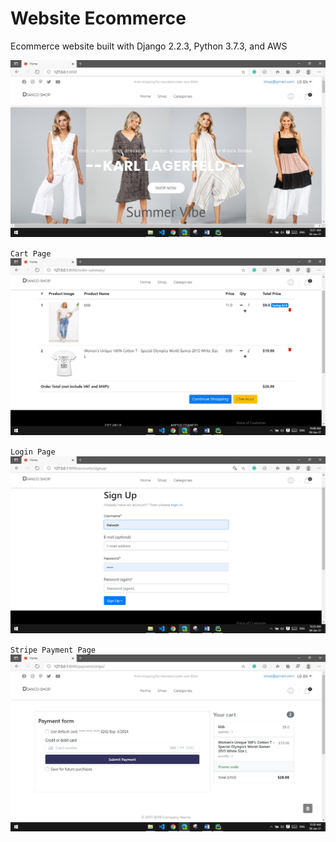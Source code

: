 # Website Ecommerce

Ecommerce website built with Django 2.2.3, 
Python 3.7.3, and AWS

![Screenshot](/readme_img/homepage.jpg)

`Cart Page`
![plot](/readme_img/cart.jpg)

`Login Page`
![image](/readme_img/login.jpg)

`Stripe Payment Page`
![Screenshot](/readme_img/strikepayment.jpg)


